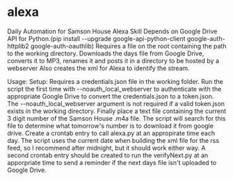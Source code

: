 # alexa
Daily Automation for Samson House Alexa Skill
Depends on Google Drive API for Python.(pip install --upgrade google-api-python-client google-auth-httplib2 google-auth-oauthlib)
Requires a file on the root containing the path to the working directory.
Downloads the days file from Google Drive, converts it to MP3, renames it and posts it in a directory to be hosted by a webserver
Also creates the xml for Alexa to identify the stream.

Usage:
Setup:
Requires a credentials.json file in the working folder. Run the script the first time with --noauth_local_webserver to authenticate with the appropriate Google Drive to convert the credentials.json to a token.json. The --noauth_local_webserver argument is not required if a valid token.json exists in the working directory. Finally place a text file containing the current 3 digit number of the Samson House .m4a file. The script will search for this file to determine what tomorrow's number is to download it from google drive.
Create a crontab entry to call alexa.py at an appropirate time each day. The script uses the current date when building the xml file for the rss feed, so I recommend after midnight, but it should work either way.
A second crontab entry should be created to run the verifyNext.py at an apporpriate time to send a reminder if the next days file isn't uploaded to Google Drive.
